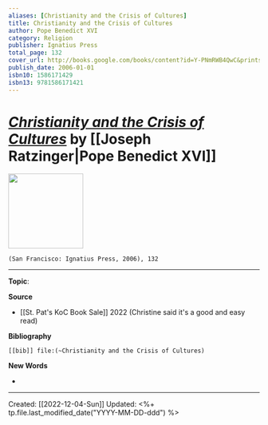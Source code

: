 ```yaml
---
aliases: [Christianity and the Crisis of Cultures]
title: Christianity and the Crisis of Cultures
author: Pope Benedict XVI
category: Religion
publisher: Ignatius Press
total_page: 132
cover_url: http://books.google.com/books/content?id=Y-PNmRWB4QwC&printsec=frontcover&img=1&zoom=1&edge=curl&source=gbs_api
publish_date: 2006-01-01
isbn10: 1586171429
isbn13: 9781586171421
---
```

# *[Christianity and the Crisis of Cultures](https://ignatius.com/christianity-and-the-crisis-of-cultures-digital-chcre/)* by [[Joseph Ratzinger|Pope Benedict XVI]]

<img src="https://cdn11.bigcommerce.com/s-cvc90x9929/images/stencil/640w/products/387/638/CHCRE_r__97514.1617023192.jpg?c=1" width=150>

`(San Francisco: Ignatius Press, 2006), 132`

--- 
**Topic**: 

**Source**
- [[St. Pat's KoC Book Sale]] 2022 (Christine said it's a good and easy read)


**Bibliography**

```query
[[bib]] file:(~Christianity and the Crisis of Cultures)
```
 

**New Words**

- 

---
Created: [[2022-12-04-Sun]]
Updated: <%+ tp.file.last_modified_date("YYYY-MM-DD-ddd") %>
